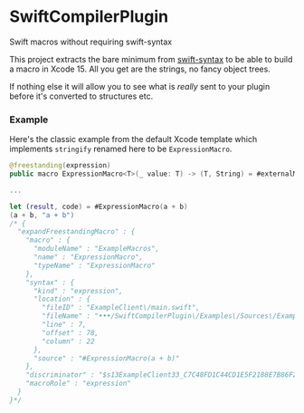 # SwiftCompilerPlugin
Swift macros without requiring swift-syntax

This project extracts the bare minimum from [swift-syntax](https://github.com/apple/swift-syntax) to be able to build a macro in Xcode 15. All you get are the strings, no fancy object trees.

If nothing else it will allow you to see what is *really* sent to your plugin before it's converted to structures etc.

### Example

Here's the classic example from the default Xcode template which implements `stringify` renamed here to be `ExpressionMacro`.

```swift
@freestanding(expression)
public macro ExpressionMacro<T>(_ value: T) -> (T, String) = #externalMacro(module: "ExampleMacros", type: "ExpressionMacro")

...

let (result, code) = #ExpressionMacro(a + b)
(a + b, "a + b")
/* {
  "expandFreestandingMacro" : {
    "macro" : {
      "moduleName" : "ExampleMacros",
      "name" : "ExpressionMacro",
      "typeName" : "ExpressionMacro"
    },
    "syntax" : {
      "kind" : "expression",
      "location" : {
        "fileID" : "ExampleClient\/main.swift",
        "fileName" : "•••/SwiftCompilerPlugin\/Examples\/Sources\/ExampleClient\/main.swift",
        "line" : 7,
        "offset" : 78,
        "column" : 22
      },
      "source" : "#ExpressionMacro(a + b)"
    },
    "discriminator" : "$s13ExampleClient33_C7C48FD1C44CD1E5F2188E7B86F2D462Ll15ExpressionMacrofMf_",
    "macroRole" : "expression"
  }
}*/
```
